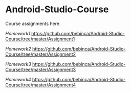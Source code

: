 # Android-Studio-Course
Course assignments here.

*Homework1* https://github.com/bebinca/Android-Studio-Course/tree/master/Assignment1

*Homework2* https://github.com/bebinca/Android-Studio-Course/tree/master/Assignment2

*Homework3* https://github.com/bebinca/Android-Studio-Course/tree/master/Assignment3

*Homework4* https://github.com/bebinca/Android-Studio-Course/tree/master/Assignment4